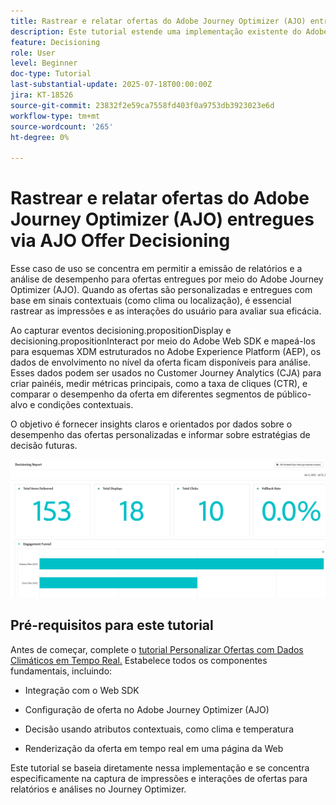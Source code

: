 ```yaml
---
title: Rastrear e relatar ofertas do Adobe Journey Optimizer (AJO) entregues via AJO Offer Decisioning
description: Este tutorial estende uma implementação existente do Adobe Journey Optimizer (AJO) que fornece ofertas personalizadas com base em dados contextuais, como temperatura. Ele descreve como capturar eventos de impressão e interação e preparar os dados para relatórios no Journey Optimizer.
feature: Decisioning
role: User
level: Beginner
doc-type: Tutorial
last-substantial-update: 2025-07-18T00:00:00Z
jira: KT-18526
source-git-commit: 23832f2e59ca7558fd403f0a9753db3923023e6d
workflow-type: tm+mt
source-wordcount: '265'
ht-degree: 0%

---
```


# Rastrear e relatar ofertas do Adobe Journey Optimizer (AJO) entregues via AJO Offer Decisioning

Esse caso de uso se concentra em permitir a emissão de relatórios e a análise de desempenho para ofertas entregues por meio do Adobe Journey Optimizer (AJO). Quando as ofertas são personalizadas e entregues com base em sinais contextuais (como clima ou localização), é essencial rastrear as impressões e as interações do usuário para avaliar sua eficácia.

Ao capturar eventos decisioning.propositionDisplay e decisioning.propositionInteract por meio do Adobe Web SDK e mapeá-los para esquemas XDM estruturados no Adobe Experience Platform (AEP), os dados de envolvimento no nível da oferta ficam disponíveis para análise. Esses dados podem ser usados no Customer Journey Analytics (CJA) para criar painéis, medir métricas principais, como a taxa de cliques (CTR), e comparar o desempenho da oferta em diferentes segmentos de público-alvo e condições contextuais.

O objetivo é fornecer insights claros e orientados por dados sobre o desempenho das ofertas personalizadas e informar sobre estratégias de decisão futuras.




![painel-de-relatórios](assets/dashboard-reporting.png)



## Pré-requisitos para este tutorial

Antes de começar, complete o [tutorial Personalizar Ofertas com Dados Climáticos em Tempo Real.](https://experienceleague.adobe.com/pt-br/docs/journey-optimizer-learn/personalizing-offers-with-real-time-weather-data/introduction) Estabelece todos os componentes fundamentais, incluindo:

- Integração com o Web SDK

- Configuração de oferta no Adobe Journey Optimizer (AJO)

- Decisão usando atributos contextuais, como clima e temperatura

- Renderização da oferta em tempo real em uma página da Web

Este tutorial se baseia diretamente nessa implementação e se concentra especificamente na captura de impressões e interações de ofertas para relatórios e análises no Journey Optimizer.

